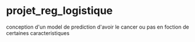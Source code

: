 # projet_reg_logistique
conception d'un model de prediction d'avoir le cancer ou pas en foction de certaines caracteristiques
